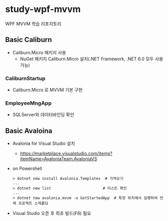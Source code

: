 # study-wpf-mvvm
WPF MVVM 학습 리포지토리

## Basic Caliburn
- Caliburn.Micro 패키지 사용
	- NuGet 패키지 Caliburn.Micro 설치(.NET Framework, .NET 6.0 모두 사용 가능)

### CaliburnStartup
- Caliburn.Micro 로 MVVM 기본 구현

### EmployeeMngApp
- SQLServer와 데이터바인딩 확인


	

## Basic Avaloina
- Avalonia for Visual Studio 설치
	- https://marketplace.visualstudio.com/items?itemName=AvaloniaTeam.AvaloniaVS 

- on Powershell

	```shell
	> dotnet new install Avalonia.Templates  # 가져오기
	...
	> dotnet new list 						# 리스트 확인
	...
	> dotnet new avalonia.mvvm -o GetStartedApp  # 특정 위치에서 실행하여 전체 프로젝트 스케폴딩
	```

- Visual Studio 오픈 후 최초 빌드(F6) 필요